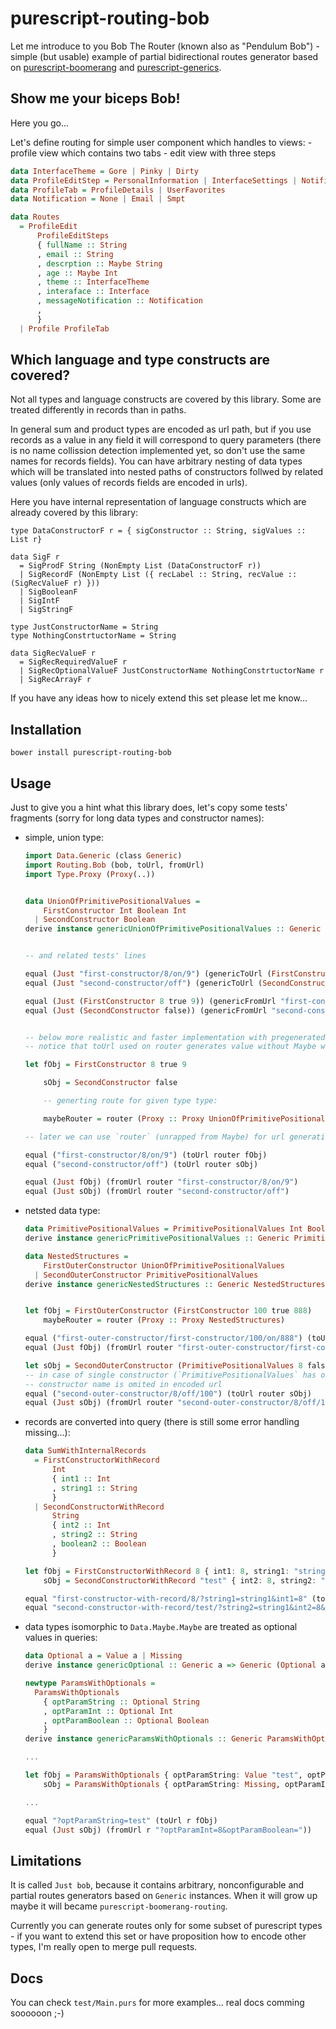 # purescript-routing-bob

Let me introduce to you Bob The Router (known also as "Pendulum Bob") - simple (but usable) example of partial bidirectional routes generator based on [purescript-boomerang](https://github.com/paluh/purescript-boomerang) and [purescript-generics](https://github.com/paluh/purescript-gnerics).

## Show me your biceps Bob!

Here you go...

Let's define routing for simple user component which handles to views: 
    - profile view which contains two tabs
    - edit view with three steps

```purescript
data InterfaceTheme = Gore | Pinky | Dirty
data ProfileEditStep = PersonalInformation | InterfaceSettings | NotificationSettings
data ProfileTab = ProfileDetails | UserFavorites
data Notification = None | Email | Smpt

data Routes
  = ProfileEdit
      ProfileEditSteps
      { fullName :: String
      , email :: String
      , descrption :: Maybe String
      , age :: Maybe Int
      , theme :: InterfaceTheme
      , interaface :: Interface
      , messageNotification :: Notification
      , 
      }
  | Profile ProfileTab


```

## Which language and type constructs are covered?

Not all types and language constructs are covered by this library. Some are treated differently in records than in paths.

In general sum and product types are encoded as url path, but if you use records as a value in any field it will correspond to query parameters (there is no name collission detection implemented yet, so don't use the same names for records fields).
You can have arbitrary nesting of data types which will be translated into nested paths of constructors follwed by related values (only values of records fields are encoded in urls).

Here you have internal representation of language constructs which are already covered by this library:

    type DataConstructorF r = { sigConstructor :: String, sigValues :: List r}

    data SigF r
      = SigProdF String (NonEmpty List (DataConstructorF r))
      | SigRecordF (NonEmpty List ({ recLabel :: String, recValue :: (SigRecValueF r) }))
      | SigBooleanF
      | SigIntF
      | SigStringF

    type JustConstructorName = String
    type NothingConstrtuctorName = String

    data SigRecValueF r
      = SigRecRequiredValueF r
      | SigRecOptionalValueF JustConstructorName NothingConstrtuctorName r
      | SigRecArrayF r

If you have any ideas how to nicely extend this set please let me know...

## Installation

```shell
bower install purescript-routing-bob
```

## Usage

Just to give you a hint what this library does, let's copy some tests' fragments (sorry for long data types and constructor names):

  * simple, union type:

    ```purescript
    import Data.Generic (class Generic)
    import Routing.Bob (bob, toUrl, fromUrl)
    import Type.Proxy (Proxy(..))


    data UnionOfPrimitivePositionalValues =
        FirstConstructor Int Boolean Int
      | SecondConstructor Boolean
    derive instance genericUnionOfPrimitivePositionalValues :: Generic UnionOfPrimitivePositionalValues


    -- and related tests' lines

    equal (Just "first-constructor/8/on/9") (genericToUrl (FirstConstructor 8 true 9))
    equal (Just "second-constructor/off") (genericToUrl (SecondConstructor false))

    equal (Just (FirstConstructor 8 true 9)) (genericFromUrl "first-constructor/8/on/9")
    equal (Just (SecondConstructor false)) (genericFromUrl "second-constructor/off")


    -- below more realistic and faster implementation with pregenerated router
    -- notice that toUrl used on router generates value without Maybe wrapping

    let fObj = FirstConstructor 8 true 9

        sObj = SecondConstructor false

        -- generting route for given type type:

        maybeRouter = router (Proxy :: Proxy UnionOfPrimitivePositionalValues)

    -- later we can use `router` (unrapped from Maybe) for url generation and url parsing:

    equal ("first-constructor/8/on/9") (toUrl router fObj)
    equal ("second-constructor/off") (toUrl router sObj)

    equal (Just fObj) (fromUrl router "first-constructor/8/on/9")
    equal (Just sObj) (fromUrl router "second-constructor/off")

    ```

  * netsted data type:

    ```purescript
    data PrimitivePositionalValues = PrimitivePositionalValues Int Boolean Int
    derive instance genericPrimitivePositionalValues :: Generic PrimitivePositionalValues

    data NestedStructures =
        FirstOuterConstructor UnionOfPrimitivePositionalValues
      | SecondOuterConstructor PrimitivePositionalValues
    derive instance genericNestedStructures :: Generic NestedStructures


    let fObj = FirstOuterConstructor (FirstConstructor 100 true 888)
        maybeRouter = router (Proxy :: Proxy NestedStructures)

    equal ("first-outer-constructor/first-constructor/100/on/888") (toUrl router fObj)
    equal (Just fObj) (fromUrl router "first-outer-constructor/first-constructor/100/on/888"))

    let sObj = SecondOuterConstructor (PrimitivePositionalValues 8 false 100)
    -- in case of single constructor (`PrimitivePositionalValues` has one),
    -- constructor name is omited in encoded url
    equal ("second-outer-constructor/8/off/100") (toUrl router sObj)
    equal (Just sObj) (fromUrl router "second-outer-constructor/8/off/100"))

    ```

  * records are converted into query (there is still some error handling missing...):

    ```purescript
    data SumWithInternalRecords
      = FirstConstructorWithRecord
          Int
          { int1 :: Int
          , string1 :: String
          }
      | SecondConstructorWithRecord
          String
          { int2 :: Int
          , string2 :: String
          , boolean2 :: Boolean
          }

    let fObj = FirstConstructorWithRecord 8 { int1: 8, string1: "string1" }
        sObj = SecondConstructorWithRecord "test" { int2: 8, string2: "string1", boolean2: false }

    equal "first-constructor-with-record/8/?string1=string1&int1=8" (toUrl router fObj)
    equal "second-constructor-with-record/test/?string2=string1&int2=8&boolean2=off" (toUrl router sObj))
    ```

  * data types isomorphic to `Data.Maybe.Maybe` are treated as optional values in queries:

    ```purescript
    data Optional a = Value a | Missing
    derive instance genericOptional :: Generic a => Generic (Optional a)

    newtype ParamsWithOptionals =
      ParamsWithOptionals
        { optParamString :: Optional String
        , optParamInt :: Optional Int
        , optParamBoolean :: Optional Boolean
        }
    derive instance genericParamsWithOptionals :: Generic ParamsWithOptionals

    ...

    let fObj = ParamsWithOptionals { optParamString: Value "test", optParamInt: Missing, optParamBoolean: Missing}
        sObj = ParamsWithOptionals { optParamString: Missing, optParamInt: Value 8, optParamBoolean: Missing}

    ...

    equal "?optParamString=test" (toUrl r fObj)
    equal (Just sObj) (fromUrl r "?optParamInt=8&optParamBoolean="))
    ```


## Limitations

It is called `Just bob`, because it contains arbitrary, nonconfigurable and partial routes generators based on `Generic` instances.
When it will grow up maybe it will became `purescript-boomerang-routing`.

Currently you can generate routes only for some subset of purescript types - if you want to extend this set or have proposition how to encode other types, I'm really open to merge pull requests.


## Docs
You can check `test/Main.purs` for more examples... real docs comming soooooon ;-)

